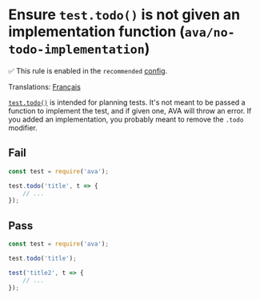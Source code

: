 # Ensure `test.todo()` is not given an implementation function (`ava/no-todo-implementation`)

✅ This rule is enabled in the `recommended` [config](https://github.com/avajs/eslint-plugin-ava#recommended-config).

<!-- end auto-generated rule header -->

Translations: [Français](https://github.com/avajs/ava-docs/blob/main/fr_FR/related/eslint-plugin-ava/docs/rules/no-todo-implementation.md)

[`test.todo()`](https://github.com/avajs/ava/blob/main/docs/01-writing-tests.md#test-placeholders-todo) is intended for planning tests. It's not meant to be passed a function to implement the test, and if given one, AVA will throw an error. If you added an implementation, you probably meant to remove the `.todo` modifier.

## Fail

```js
const test = require('ava');

test.todo('title', t => {
	// ...
});
```

## Pass

```js
const test = require('ava');

test.todo('title');

test('title2', t => {
	// ...
});
```
